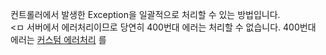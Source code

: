 컨트롤러에서 발생한 Exception을 일괄적으로 처리할 수 있는 방법입니다. <br/>
<ㅁ
서버에서 에러처리이므로 당연히 400번대 에러는 처리할 수 없습니다. 400번대 에러는 <a href="https://github.com/kokoo-dev/dev-warehouse/blob/main/spring/Springboot%20%EC%BB%A4%EC%8A%A4%ED%85%80%20%EC%97%90%EB%A6%AC%ED%8E%98%EC%9D%B4%EC%A7%80%20%EA%B5%AC%EC%84%B1.md">커스텀 에러처리</a> 를
